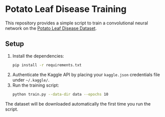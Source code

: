 # Potato Leaf Disease Training

This repository provides a simple script to train a convolutional neural network on the [Potato Leaf Disease Dataset](https://www.kaggle.com/datasets/warcoder/potato-leaf-disease-dataset).

## Setup

1. Install the dependencies:
   ```bash
   pip install -r requirements.txt
   ```
2. Authenticate the Kaggle API by placing your `kaggle.json` credentials file under `~/.kaggle/`.
3. Run the training script:
   ```bash
   python train.py --data-dir data --epochs 10
   ```

The dataset will be downloaded automatically the first time you run the script.
